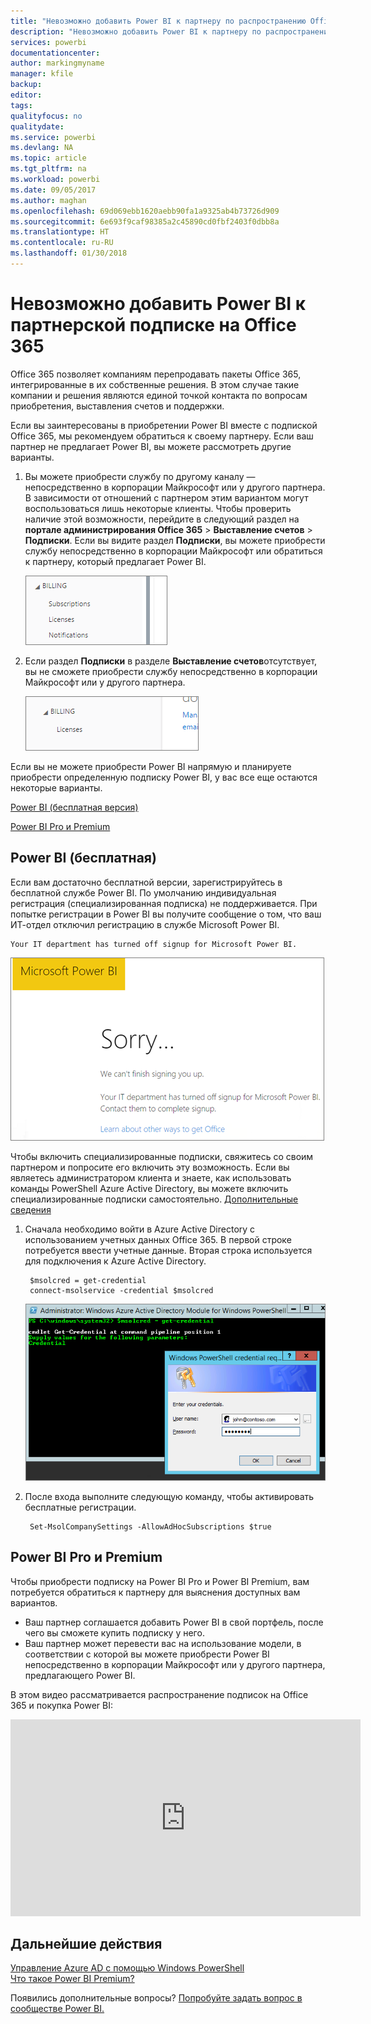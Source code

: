 ```yaml
---
title: "Невозможно добавить Power BI к партнеру по распространению Office 365"
description: "Невозможно добавить Power BI к партнеру по распространению подписок на Office 365. Модель распространения подписок — это модель приобретения, используемая для Office 365."
services: powerbi
documentationcenter: 
author: markingmyname
manager: kfile
backup: 
editor: 
tags: 
qualityfocus: no
qualitydate: 
ms.service: powerbi
ms.devlang: NA
ms.topic: article
ms.tgt_pltfrm: na
ms.workload: powerbi
ms.date: 09/05/2017
ms.author: maghan
ms.openlocfilehash: 69d069ebb1620aebb90fa1a9325ab4b73726d909
ms.sourcegitcommit: 6e693f9caf98385a2c45890cd0fbf2403f0dbb8a
ms.translationtype: HT
ms.contentlocale: ru-RU
ms.lasthandoff: 01/30/2018
---
```

# <a name="unable-to-add-power-bi-to-office-365-partner-subscription"></a>Невозможно добавить Power BI к партнерской подписке на Office 365
Office 365 позволяет компаниям перепродавать пакеты Office 365, интегрированные в их собственные решения. В этом случае такие компании и решения являются единой точкой контакта по вопросам приобретения, выставления счетов и поддержки.

Если вы заинтересованы в приобретении Power BI вместе с подпиской Office 365, мы рекомендуем обратиться к своему партнеру. Если ваш партнер не предлагает Power BI, вы можете рассмотреть другие варианты.

1. Вы можете приобрести службу по другому каналу — непосредственно в корпорации Майкрософт или у другого партнера. В зависимости от отношений с партнером этим вариантом могут воспользоваться лишь некоторые клиенты. Чтобы проверить наличие этой возможности, перейдите в следующий раздел на **портале администрирования Office 365** > **Выставление счетов** > **Подписки**. Если вы видите раздел **Подписки**, вы можете приобрести службу непосредственно в корпорации Майкрософт или обратиться к партнеру, который предлагает Power BI.
   
    ![](media/service-admin-syndication-partner/billingsub.png)
2. Если раздел **Подписки** в разделе **Выставление счетов**отсутствует, вы не сможете приобрести службу непосредственно в корпорации Майкрософт или у другого партнера. 
   
   ![](media/service-admin-syndication-partner/billing.png)

Если вы не можете приобрести Power BI напрямую и планируете приобрести определенную подписку Power BI, у вас все еще остаются некоторые варианты.

[Power BI (бесплатная версия)](#power-bi-free)

[Power BI Pro и Premium](#power-bi-pro)

## <a name="power-bi-free"></a>Power BI (бесплатная)
Если вам достаточно бесплатной версии, зарегистрируйтесь в бесплатной службе Power BI. По умолчанию индивидуальная регистрация (специализированная подписка) не поддерживается. При попытке регистрации в Power BI вы получите сообщение о том, что ваш ИТ-отдел отключил регистрацию в службе Microsoft Power BI.

    Your IT department has turned off signup for Microsoft Power BI.

![](media/service-admin-syndication-partner/sorry.png)

Чтобы включить специализированные подписки, свяжитесь со своим партнером и попросите его включить эту возможность. Если вы являетесь администратором клиента и знаете, как использовать команды PowerShell Azure Active Directory, вы можете включить специализированные подписки самостоятельно. [Дополнительные сведения](https://technet.microsoft.com/library/jj151815.aspx)

1. Сначала необходимо войти в Azure Active Directory с использованием учетных данных Office 365. В первой строке потребуется ввести учетные данные. Вторая строка используется для подключения к Azure Active Directory.
   
        $msolcred = get-credential
        connect-msolservice -credential $msolcred
   
    ![](media/service-admin-syndication-partner/aad-signin.png)
2. После входа выполните следующую команду, чтобы активировать бесплатные регистрации.
   
        Set-MsolCompanySettings -AllowAdHocSubscriptions $true

## <a name="power-bi-pro-and-premium"></a>Power BI Pro и Premium
Чтобы приобрести подписку на Power BI Pro и Power BI Premium, вам потребуется обратиться к партнеру для выяснения доступных вам вариантов.

* Ваш партнер соглашается добавить Power BI в свой портфель, после чего вы сможете купить подписку у него.
* Ваш партнер может перевести вас на использование модели, в соответствии с которой вы можете приобрести Power BI непосредственно в корпорации Майкрософт или у другого партнера, предлагающего Power BI.

В этом видео рассматривается распространение подписок на Office 365 и покупка Power BI:

<iframe width="560" height="315" src="https://www.youtube.com/embed/C357phT94A8" frameborder="0" allowfullscreen></iframe>

## <a name="next-steps"></a>Дальнейшие действия
[Управление Azure AD с помощью Windows PowerShell](https://technet.microsoft.com/library/jj151815.aspx)  
[Что такое Power BI Premium?](service-premium.md)

Появились дополнительные вопросы? [Попробуйте задать вопрос в сообществе Power BI.](http://community.powerbi.com/)

